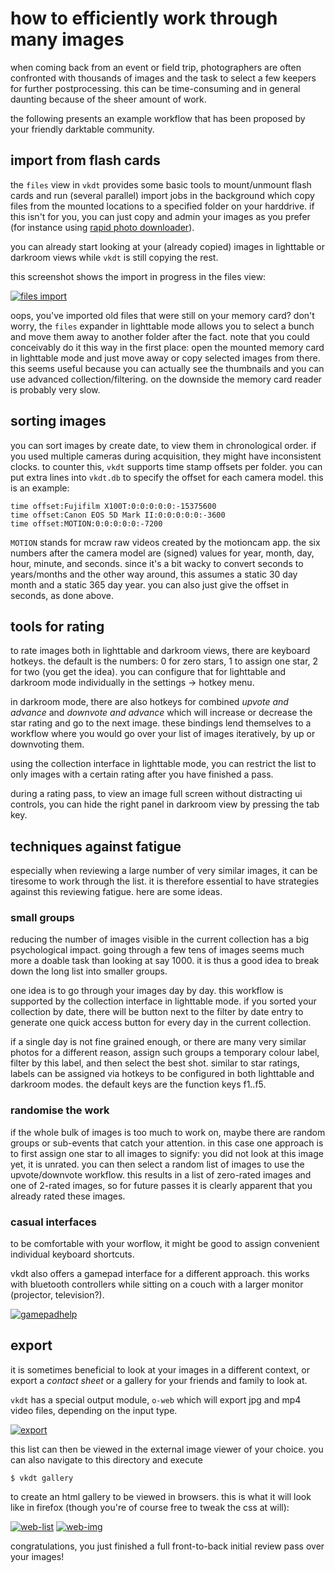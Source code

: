 # how to efficiently work through many images

when coming back from an event or field trip, photographers are often confronted
with thousands of images and the task to select a few keepers for further postprocessing.
this can be time-consuming and in general daunting because of the sheer amount of work.

the following presents an example workflow that has been proposed by your friendly
darktable community.

## import from flash cards

the `files` view in `vkdt` provides some basic tools to mount/unmount flash
cards and run (several parallel) import jobs in the background which copy files
from the mounted locations to a specified folder on your harddrive. if this
isn't for you, you can just copy and admin your images as you prefer (for
instance using [rapid photo downloader](https://damonlynch.net/rapid/)).

you can already start looking at your (already copied) images in lighttable or
darkroom views while `vkdt` is still copying the rest.

this screenshot shows the import in progress in the files view:

[![files import](files-import.jpg)](files-import.jpg)

oops, you've imported old files that were still on your memory card? don't worry,
the `files` expander in lighttable mode allows you to select a bunch and move
them away to another folder after the fact. note that you could conceivably do
it this way in the first place: open the mounted memory card in lighttable mode
and just move away or copy selected images from there. this seems useful because
you can actually see the thumbnails and you can use advanced collection/filtering.
on the downside the memory card reader is probably very slow.

## sorting images

you can sort images by create date, to view them in chronological order.
if you used multiple cameras during acquisition, they might have inconsistent
clocks. to counter this, `vkdt` supports time stamp offsets per folder.
you can put extra lines into `vkdt.db` to specify the offset for each
camera model. this is an example:
```
time offset:Fujifilm X100T:0:0:0:0:0:-15375600
time offset:Canon EOS 5D Mark II:0:0:0:0:0:-3600
time offset:MOTION:0:0:0:0:0:-7200
```
`MOTION` stands for mcraw raw videos created by the motioncam app. the six
numbers after the camera model are (signed) values for year, month, day, hour,
minute, and seconds. since it's a bit wacky to convert seconds to years/months
and the other way around, this assumes a static 30 day month and a static 365
day year. you can also just give the offset in seconds, as done above.

## tools for rating

to rate images both in lighttable and darkroom views, there are keyboard
hotkeys. the default is the numbers: 0 for zero stars, 1 to assign one star, 2
for two (you get the idea). you can configure that for lighttable and darkroom
mode individually in the settings → hotkey menu.

in darkroom mode, there are also hotkeys for combined *upvote and advance* and
*downvote and advance* which will increase or decrease the star rating and go
to the next image. these bindings lend themselves to a workflow where you
would go over your list of images iteratively, by up or downvoting them.

using the collection interface in lighttable mode, you can restrict the list
to only images with a certain rating after you have finished a pass.

during a rating pass, to view an image full screen without distracting ui
controls, you can hide the right panel in darkroom view by pressing the tab
key.

## techniques against fatigue

especially when reviewing a large number of very similar images, it can be
tiresome to work through the list. it is therefore essential to have strategies
against this reviewing fatigue. here are some ideas.

### small groups
reducing the number of images visible in the current collection has a big
psychological impact. going through a few tens of images seems much more a
doable task than looking at say 1000. it is thus a good idea to break down
the long list into smaller groups.

one idea is to go through your images day by day. this workflow is supported
by the collection interface in lighttable mode. if you sorted your collection
by date, there will be button next to the filter by date entry to generate
one quick access button for every day in the current collection.

if a single day is not fine grained enough, or there are many very similar
photos for a different reason, assign such groups a temporary colour label,
filter by this label, and then select the best shot.
similar to star ratings, labels can be assigned via hotkeys to be configured
in both lighttable and darkroom modes. the default keys are the function keys f1..f5.

### randomise the work
if the whole bulk of images is too much to work on, maybe there are random
groups or sub-events that catch your attention. in this case one approach is to
first assign one star to all images to signify: you did not look at this image
yet, it is unrated. you can then select a random list of images to use the
upvote/downvote workflow. this results in a list of zero-rated images and one
of 2-rated images, so for future passes it is clearly apparent that you already
rated these images.

### casual interfaces
to be comfortable with your worflow, it might be good to assign convenient individual keyboard shortcuts.

vkdt also offers a gamepad interface for a different approach. this works with
bluetooth controllers while sitting on a couch with a larger monitor
(projector, television?).

[![gamepadhelp](gamepadhelp.jpg)](gamepadhelp.jpg)

## export
it is sometimes beneficial to look at your images in a different context, or 
export a *contact sheet* or a gallery for your friends and family to look at.

`vkdt` has a special output module, `o-web` which will export jpg and mp4 video
files, depending on the input type.

[![export](export.jpg)](export.jpg)

this list can then be viewed in the external image viewer of your choice. you
can also navigate to this directory and execute
```
$ vkdt gallery
```
to create an html gallery to be viewed in browsers. this is what it will look
like in firefox (though you're of course free to tweak the css at will):

[![web-list](web-list.jpg)](web-list.jpg)
[![web-img](web-img.jpg)](web-img.jpg)

congratulations, you just finished a full front-to-back initial review pass over your images!
